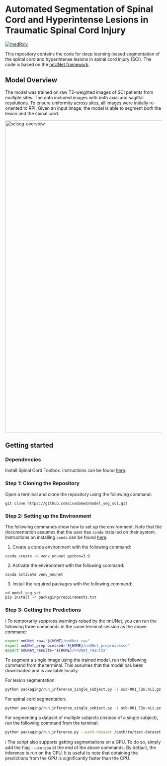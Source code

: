 # Automated Segmentation of Spinal Cord and Hyperintense Lesions in Traumatic Spinal Cord Injury

[![medRxiv](https://img.shields.io/badge/medRxiv-10.1101/2024.01.03.24300794v1-blue.svg)](https://www.medrxiv.org/content/10.1101/2024.01.03.24300794v1)

This repository contains the code for deep learning-based segmentation of the spinal cord and hyperintense lesions in spinal cord injury (SCI). The code is based on the [nnUNet framework](https://github.com/MIC-DKFZ/nnUNet).


## Model Overview

The model was trained on raw T2-weighted images of SCI patients from multiple sites. The data included images with both axial and sagittal resolutions. To ensure uniformity across sites, all images were initially re-oriented to RPI. Given an input image, the model is able to segment *both* the lesion and the spinal cord. 

<img width="1000" alt="sciseg-overview" src="https://github.com/ivadomed/model_seg_sci/assets/53445351/f463e0d2-8c2e-42e7-bb2c-5122962ca373">

## Getting started

### Dependencies

Install Spinal Cord Toolbox. Instructions can be found [here](https://spinalcordtoolbox.com/user_section/installation.html). 

### Step 1: Cloning the Repository

Open a terminal and clone the repository using the following command:

~~~
git clone https://github.com/ivadomed/model_seg_sci.git
~~~

### Step 2: Setting up the Environment

The following commands show how to set up the environment. Note that the documentation assumes that the user has `conda` installed on their system. Instructions on installing `conda` can be found [here](https://conda.io/projects/conda/en/latest/user-guide/install/index.html).

1. Create a conda environment with the following command:
```
conda create -n venv_nnunet python=3.9
```

2. Activate the environment with the following command:
```
conda activate venv_nnunet
```

3. Install the required packages with the following command:
```
cd model_seg_sci
pip install -r packaging/requirements.txt
```
 
### Step 3: Getting the Predictions

ℹ️ To temporarily suppress warnings raised by the nnUNet, you can run the following three commands in the same terminal session as the above command:

```bash
export nnUNet_raw="${HOME}/nnUNet_raw"
export nnUNet_preprocessed="${HOME}/nnUNet_preprocessed"
export nnUNet_results="${HOME}/nnUNet_results"
```

To segment a single image using the trained model, run the following command from the terminal. This assumes that the model has been downloaded and is available locally.

For lesion segmentation:

```bash
python packaging/run_inference_single_subject.py -i sub-001_T2w.nii.gz -o sub-001_T2w_lesion_seg_nnunet.nii.gz -path-model /path/to/model -pred-type lesion
```

For spinal cord segmentation:

```bash
python packaging/run_inference_single_subject.py -i sub-001_T2w.nii.gz -o sub-001_T2w_seg_nnunet.nii.gz -path-model /path/to/model -pred-type sc
```

For segmenting a dataset of multiple subjects (instead of a single subject), run the following command from the 
terminal.

```bash
python packaging/run_inference.py --path-dataset /path/to/test-dataset --path-out /path/to/output-directory --path-model /path/to/model --pred-type {sc-seg, lesion-seg, all}
```

ℹ️ The script also supports getting segmentations on a GPU. To do so, simply add the flag `--use-gpu` at the end of the above commands. By default, the inference is run on the CPU. It is useful to note that obtaining the predictions from the GPU is significantly faster than the CPU.


